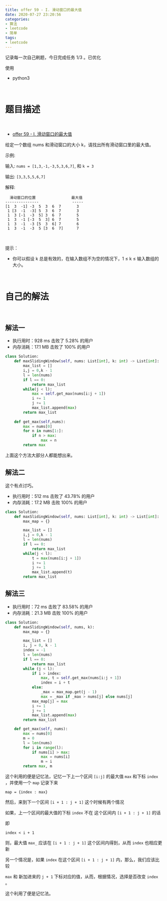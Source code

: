 ```yaml
---
title: offer 59 - I. 滑动窗口的最大值
date: 2020-07-27 23:20:56
categories:
- 算法
- leetcode
- 简单
tags:
- leetcode
---
```

记录每一次自己刷题，今日完成任务 1/3 。已优化

<!-- more -->

使用

- python3

<br/>

# 题目描述

<br/>

- [offer 59 - I. 滑动窗口的最大值](https://leetcode-cn.com/problems/hua-dong-chuang-kou-de-zui-da-zhi-lcof/)

给定一个数组 nums 和滑动窗口的大小 k，请找出所有滑动窗口里的最大值。

示例:

输入: `nums = [1,3,-1,-3,5,3,6,7]`, 和 `k = 3`

输出: `[3,3,5,5,6,7]`

解释: 

	  滑动窗口的位置                最大值
	---------------               -----
	[1  3  -1] -3  5  3  6  7       3
	 1 [3  -1  -3] 5  3  6  7       3
	 1  3 [-1  -3  5] 3  6  7       5
	 1  3  -1 [-3  5  3] 6  7       5
	 1  3  -1  -3 [5  3  6] 7       6
	 1  3  -1  -3  5 [3  6  7]      7
 

提示：

- 你可以假设 k 总是有效的，在输入数组不为空的情况下，1 ≤ k ≤ 输入数组的大小。

<br/>

# 自己的解法

<br/>

## 解法一

- 执行用时：928 ms 击败了 5.28% 的用户
- 内存消耗：17.1 MB 击败了 100% 的用户

```python
class Solution:
    def maxSlidingWindow(self, nums: List[int], k: int) -> List[int]:
        max_list = []
        i,j = 0,k - 1
        l = len(nums)
        if l == 0:
            return max_list
        while(j < l):
            max = self.get_max(nums[i:j + 1])
            i += 1
            j += 1
            max_list.append(max)
        return max_list
            
    def get_max(self,nums):
        max = nums[0]
        for n in nums[1:]:
            if n > max:
                max = n
        return max
```

上面这个方法大部分人都能想出来。

## 解法二

这个有点讨巧。

- 执行用时：512 ms 击败了 43.78% 的用户
- 内存消耗：17.2 MB 击败 100% 的用户

```python
class Solution:
    def maxSlidingWindow(self, nums: List[int], k: int) -> List[int]:
        max_map = {}

        max_list = []
        i,j = 0,k - 1
        l = len(nums)
        if l == 0:
            return max_list
        while(j < l):
            t = max(nums[i:j + 1])
            i += 1
            j += 1
            max_list.append(t)
        return max_list
```

## 解法三

- 执行用时：72 ms 击败了 83.58% 的用户
- 内存消耗：21.3 MB 击败 100% 的用户

```python
class Solution:
    def maxSlidingWindow(self, nums, k):
        max_map = {}

        max_list = []
        i, j = 0, k - 1
        index = -1
        l = len(nums)
        if l == 0:
            return max_list
        while (j < l):
            if i > index:
                max, t = self.get_max(nums[i:j + 1])
                index = i + t
            else:
                _max = max_map.get(j - 1)
                max = _max if _max > nums[j] else nums[j]
            max_map[j] = max
            i += 1
            j += 1
            max_list.append(max)
        return max_list

    def get_max(self, nums):
        max = nums[0]
        m = 0
        l = len(nums)
        for i in range(l):
            if nums[i] > max:
                max = nums[i]
                m = i
        return max, m
```

这个利用的便是记忆法，记忆一下上一个区间 `[i:j]` 的最大值 `max` 和下标 `index` ，并使用一个 `map` 记录下来

	map = {index : max}

然后，来到下一个区间 `[i + 1 : j + 1]` 这个时候有两个情况

如果，上一个区间的最大值的下标 `index` 不在 这个区间内 `[i + 1 : j + 1]` 的话

即

	index < i + 1

则，最大值 `max_` 应该在 `[i + 1 : j + 1]` 这个区间内得到，从而 `index` 也相应更新

另一个情况是，如果 `index` 在这个区间 `[i + 1 : j + 1]` 内，那么，我们应该比较
	
`max` 和 新加进来的 `j + 1` 下标对应的值，从而，根据情况，选择是否改变 `index` 。

这个利用了便是记忆法。
